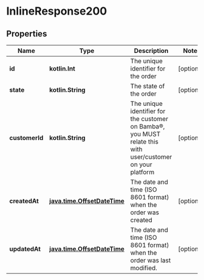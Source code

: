 
# InlineResponse200

## Properties
Name | Type | Description | Notes
------------ | ------------- | ------------- | -------------
**id** | **kotlin.Int** | The unique identifier for the order |  [optional]
**state** | **kotlin.String** | The state of the order |  [optional]
**customerId** | **kotlin.String** | The unique identifier for the customer on Bamba®, you MUST relate this with user/customer on your platform |  [optional]
**createdAt** | [**java.time.OffsetDateTime**](java.time.OffsetDateTime.md) | The date and time (ISO 8601 format) when the order was created |  [optional]
**updatedAt** | [**java.time.OffsetDateTime**](java.time.OffsetDateTime.md) | The date and time (ISO 8601 format) when the order was last modified. |  [optional]



